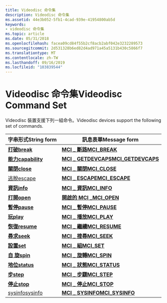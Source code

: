 ```yaml
---
title: Videodisc 命令集
description: Videodisc 命令集
ms.assetid: 44e3b052-5fb1-4cad-939e-41954800ab5d
keywords:
- videodisc 命令集
ms.topic: article
ms.date: 05/31/2018
ms.openlocfilehash: facea09cd84f55b2cf8acb2abf042e3232289573
ms.sourcegitcommit: 2d531328b6ed82d4ad971a45a5131b430c5866f7
ms.translationtype: MT
ms.contentlocale: zh-TW
ms.lasthandoff: 09/16/2019
ms.locfileid: "103839544"
---
```

# <a name="videodisc-command-set"></a><span data-ttu-id="90b8b-104">Videodisc 命令集</span><span class="sxs-lookup"><span data-stu-id="90b8b-104">Videodisc Command Set</span></span>

<span data-ttu-id="90b8b-105">Videodisc 裝置支援下列一組命令。</span><span class="sxs-lookup"><span data-stu-id="90b8b-105">Videodisc devices support the following set of commands.</span></span>



| <span data-ttu-id="90b8b-106">字串形式</span><span class="sxs-lookup"><span data-stu-id="90b8b-106">String form</span></span>                      | <span data-ttu-id="90b8b-107">訊息表單</span><span class="sxs-lookup"><span data-stu-id="90b8b-107">Message form</span></span>                              |
|----------------------------------|-------------------------------------------|
| [<span data-ttu-id="90b8b-108">**打破**</span><span class="sxs-lookup"><span data-stu-id="90b8b-108">**break**</span></span>](break.md)           | [<span data-ttu-id="90b8b-109">**MCI \_ 斷路**</span><span class="sxs-lookup"><span data-stu-id="90b8b-109">**MCI\_BREAK**</span></span>](mci-break.md)           |
| [<span data-ttu-id="90b8b-110">**能力**</span><span class="sxs-lookup"><span data-stu-id="90b8b-110">**capability**</span></span>](capability.md) | [<span data-ttu-id="90b8b-111">**MCI \_ GETDEVCAPS**</span><span class="sxs-lookup"><span data-stu-id="90b8b-111">**MCI\_GETDEVCAPS**</span></span>](mci-getdevcaps.md) |
| [<span data-ttu-id="90b8b-112">**關閉**</span><span class="sxs-lookup"><span data-stu-id="90b8b-112">**close**</span></span>](close.md)           | [<span data-ttu-id="90b8b-113">**MCI \_ 關閉**</span><span class="sxs-lookup"><span data-stu-id="90b8b-113">**MCI\_CLOSE**</span></span>](mci-close.md)           |
| [<span data-ttu-id="90b8b-114">逃脫</span><span class="sxs-lookup"><span data-stu-id="90b8b-114">escape</span></span>](escape.md)             | [<span data-ttu-id="90b8b-115">**MCI \_ ESCAPE**</span><span class="sxs-lookup"><span data-stu-id="90b8b-115">**MCI\_ESCAPE**</span></span>](mci-escape.md)         |
| [<span data-ttu-id="90b8b-116">**資訊**</span><span class="sxs-lookup"><span data-stu-id="90b8b-116">**info**</span></span>](info.md)             | [<span data-ttu-id="90b8b-117">**MCI \_ 資訊**</span><span class="sxs-lookup"><span data-stu-id="90b8b-117">**MCI\_INFO**</span></span>](mci-info.md)             |
| [<span data-ttu-id="90b8b-118">**打開**</span><span class="sxs-lookup"><span data-stu-id="90b8b-118">**open**</span></span>](open.md)             | [<span data-ttu-id="90b8b-119">**開啟的 MCI \_**</span><span class="sxs-lookup"><span data-stu-id="90b8b-119">**MCI\_OPEN**</span></span>](mci-open.md)             |
| [<span data-ttu-id="90b8b-120">**暫停**</span><span class="sxs-lookup"><span data-stu-id="90b8b-120">**pause**</span></span>](pause.md)           | [<span data-ttu-id="90b8b-121">**MCI \_ 暫停**</span><span class="sxs-lookup"><span data-stu-id="90b8b-121">**MCI\_PAUSE**</span></span>](mci-pause.md)           |
| [<span data-ttu-id="90b8b-122">**玩**</span><span class="sxs-lookup"><span data-stu-id="90b8b-122">**play**</span></span>](play.md)             | [<span data-ttu-id="90b8b-123">**MCI \_ 播放**</span><span class="sxs-lookup"><span data-stu-id="90b8b-123">**MCI\_PLAY**</span></span>](mci-play.md)             |
| [<span data-ttu-id="90b8b-124">**恢復**</span><span class="sxs-lookup"><span data-stu-id="90b8b-124">**resume**</span></span>](resume.md)         | [<span data-ttu-id="90b8b-125">**MCI \_ 繼續**</span><span class="sxs-lookup"><span data-stu-id="90b8b-125">**MCI\_RESUME**</span></span>](mci-resume.md)         |
| [<span data-ttu-id="90b8b-126">**尋求**</span><span class="sxs-lookup"><span data-stu-id="90b8b-126">**seek**</span></span>](seek.md)             | [<span data-ttu-id="90b8b-127">**MCI \_ 搜尋**</span><span class="sxs-lookup"><span data-stu-id="90b8b-127">**MCI\_SEEK**</span></span>](mci-seek.md)             |
| [<span data-ttu-id="90b8b-128">**設置**</span><span class="sxs-lookup"><span data-stu-id="90b8b-128">**set**</span></span>](set.md)               | [<span data-ttu-id="90b8b-129">**MCI \_ 組**</span><span class="sxs-lookup"><span data-stu-id="90b8b-129">**MCI\_SET**</span></span>](mci-set.md)               |
| [<span data-ttu-id="90b8b-130">**自 旋**</span><span class="sxs-lookup"><span data-stu-id="90b8b-130">**spin**</span></span>](spin.md)             | [<span data-ttu-id="90b8b-131">**MCI \_ 旋轉**</span><span class="sxs-lookup"><span data-stu-id="90b8b-131">**MCI\_SPIN**</span></span>](mci-spin.md)             |
| [<span data-ttu-id="90b8b-132">**地位**</span><span class="sxs-lookup"><span data-stu-id="90b8b-132">**status**</span></span>](status.md)         | [<span data-ttu-id="90b8b-133">**MCI \_ 狀態**</span><span class="sxs-lookup"><span data-stu-id="90b8b-133">**MCI\_STATUS**</span></span>](mci-status.md)         |
| [<span data-ttu-id="90b8b-134">**步**</span><span class="sxs-lookup"><span data-stu-id="90b8b-134">**step**</span></span>](step.md)             | [<span data-ttu-id="90b8b-135">**MCI \_ 步驟**</span><span class="sxs-lookup"><span data-stu-id="90b8b-135">**MCI\_STEP**</span></span>](mci-step.md)             |
| [<span data-ttu-id="90b8b-136">**停止**</span><span class="sxs-lookup"><span data-stu-id="90b8b-136">**stop**</span></span>](stop.md)             | [<span data-ttu-id="90b8b-137">**MCI \_ 停止**</span><span class="sxs-lookup"><span data-stu-id="90b8b-137">**MCI\_STOP**</span></span>](mci-stop.md)             |
| [<span data-ttu-id="90b8b-138">sysinfo</span><span class="sxs-lookup"><span data-stu-id="90b8b-138">sysinfo</span></span>](sysinfo.md)           | [<span data-ttu-id="90b8b-139">**MCI \_ SYSINFO**</span><span class="sxs-lookup"><span data-stu-id="90b8b-139">**MCI\_SYSINFO**</span></span>](mci-sysinfo.md)       |



 

 

 




